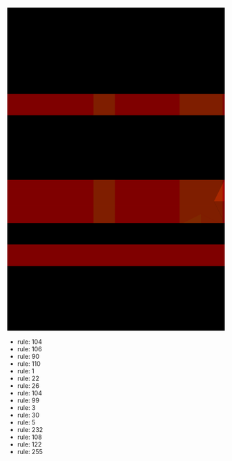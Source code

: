 ![photo](./output.png) 
 * rule: 104
* rule: 106
* rule: 90
* rule: 110
* rule: 1
* rule: 22
* rule: 26
* rule: 104
* rule: 99
* rule: 3
* rule: 30
* rule: 5
* rule: 232
* rule: 108
* rule: 122
* rule: 255
